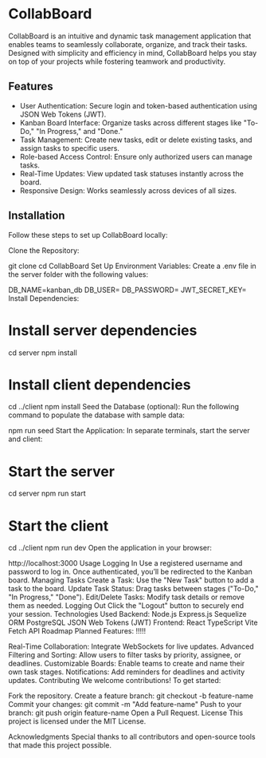 # CollabBoard

CollabBoard is an intuitive and dynamic task management application that enables teams to seamlessly collaborate, organize, and track their tasks. Designed with simplicity and efficiency in mind, CollabBoard helps you stay on top of your projects while fostering teamwork and productivity.

## Features
- User Authentication: Secure login and token-based authentication using JSON Web Tokens (JWT).
- Kanban Board Interface: Organize tasks across different stages like "To-Do," "In Progress," and "Done."
- Task Management: Create new tasks, edit or delete existing tasks, and assign tasks to specific users.
- Role-based Access Control: Ensure only authorized users can manage tasks.
- Real-Time Updates: View updated task statuses instantly across the board.
- Responsive Design: Works seamlessly across devices of all sizes.

## Installation
Follow these steps to set up CollabBoard locally:

Clone the Repository:

git clone <repository-url>
cd CollabBoard
Set Up Environment Variables:
Create a .env file in the server folder with the following values:

DB_NAME=kanban_db
DB_USER=<your-database-username>
DB_PASSWORD=<your-database-password>
JWT_SECRET_KEY=<your-secret-key>
Install Dependencies:

# Install server dependencies
cd server
npm install

# Install client dependencies
cd ../client
npm install
Seed the Database (optional):
Run the following command to populate the database with sample data:

npm run seed
Start the Application:
In separate terminals, start the server and client:

# Start the server
cd server
npm run start

# Start the client
cd ../client
npm run dev
Open the application in your browser:

http://localhost:3000
Usage
Logging In
Use a registered username and password to log in.
Once authenticated, you’ll be redirected to the Kanban board.
Managing Tasks
Create a Task: Use the "New Task" button to add a task to the board.
Update Task Status: Drag tasks between stages ("To-Do," "In Progress," "Done").
Edit/Delete Tasks: Modify task details or remove them as needed.
Logging Out
Click the "Logout" button to securely end your session.
Technologies Used
Backend:
Node.js
Express.js
Sequelize ORM
PostgreSQL
JSON Web Tokens (JWT)
Frontend:
React
TypeScript
Vite
Fetch API
Roadmap
Planned Features: !!!!!

Real-Time Collaboration: Integrate WebSockets for live updates.
Advanced Filtering and Sorting: Allow users to filter tasks by priority, assignee, or deadlines.
Customizable Boards: Enable teams to create and name their own task stages.
Notifications: Add reminders for deadlines and activity updates.
Contributing
We welcome contributions! To get started:

Fork the repository.
Create a feature branch:
git checkout -b feature-name
Commit your changes:
git commit -m "Add feature-name"
Push to your branch:
git push origin feature-name
Open a Pull Request.
License
This project is licensed under the MIT License.

Acknowledgments
Special thanks to all contributors and open-source tools that made this project possible.